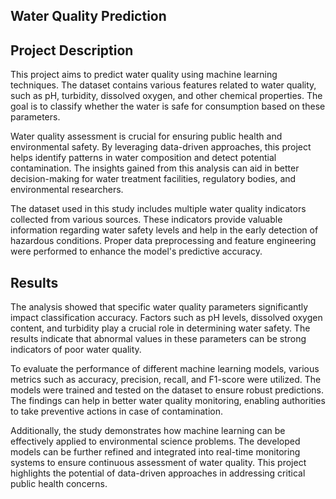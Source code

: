 ## Water Quality Prediction

## Project Description

This project aims to predict water quality using machine learning techniques. The dataset contains various features related to water quality, such as pH, turbidity, dissolved oxygen, and other chemical properties. The goal is to classify whether the water is safe for consumption based on these parameters.

Water quality assessment is crucial for ensuring public health and environmental safety. By leveraging data-driven approaches, this project helps identify patterns in water composition and detect potential contamination. The insights gained from this analysis can aid in better decision-making for water treatment facilities, regulatory bodies, and environmental researchers.

The dataset used in this study includes multiple water quality indicators collected from various sources. These indicators provide valuable information regarding water safety levels and help in the early detection of hazardous conditions. Proper data preprocessing and feature engineering were performed to enhance the model's predictive accuracy.
## Results

The analysis showed that specific water quality parameters significantly impact classification accuracy. Factors such as pH levels, dissolved oxygen content, and turbidity play a crucial role in determining water safety. The results indicate that abnormal values in these parameters can be strong indicators of poor water quality.

To evaluate the performance of different machine learning models, various metrics such as accuracy, precision, recall, and F1-score were utilized. The models were trained and tested on the dataset to ensure robust predictions. The findings can help in better water quality monitoring, enabling authorities to take preventive actions in case of contamination.

Additionally, the study demonstrates how machine learning can be effectively applied to environmental science problems. The developed models can be further refined and integrated into real-time monitoring systems to ensure continuous assessment of water quality. This project highlights the potential of data-driven approaches in addressing critical public health concerns.
